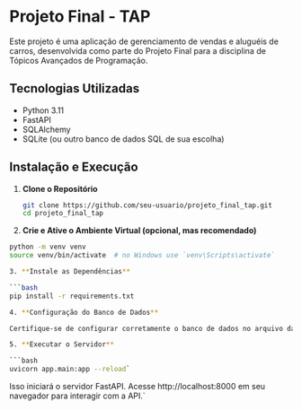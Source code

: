 # Projeto Final - TAP

Este projeto é uma aplicação de gerenciamento de vendas e aluguéis de carros, desenvolvida como parte do Projeto Final para a disciplina de Tópicos Avançados de Programação.

## Tecnologias Utilizadas

- Python 3.11
- FastAPI
- SQLAlchemy
- SQLite (ou outro banco de dados SQL de sua escolha)

## Instalação e Execução

1. **Clone o Repositório**

   ```bash
   git clone https://github.com/seu-usuario/projeto_final_tap.git
   cd projeto_final_tap 

2. **Crie e Ative o Ambiente Virtual (opcional, mas recomendado)**

  ```bash
  python -m venv venv
  source venv/bin/activate  # no Windows use `venv\Scripts\activate`

3. **Instale as Dependências**

  ```bash
  pip install -r requirements.txt

4. **Configuração do Banco de Dados**

  Certifique-se de configurar corretamente o banco de dados no arquivo database.py.

5. **Executar o Servidor**

  ```bash
  uvicorn app.main:app --reload`
  ```
  
  Isso iniciará o servidor FastAPI. Acesse http://localhost:8000 em seu navegador para interagir com a API.`
